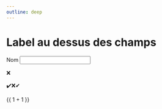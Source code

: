 ```yaml
---
outline: deep
---
```


# Label au dessus des champs

<div>
  <label>
    <span>Nom</span>
    <input type="text">
  </label>
</div>

:x:

:heavy_check_mark:❌✔

{{ 1 + 1 }}

<script lang="ts" setup>
import ExampleForm from './components/ExampleForm.vue'
</script>

<ExampleForm />
